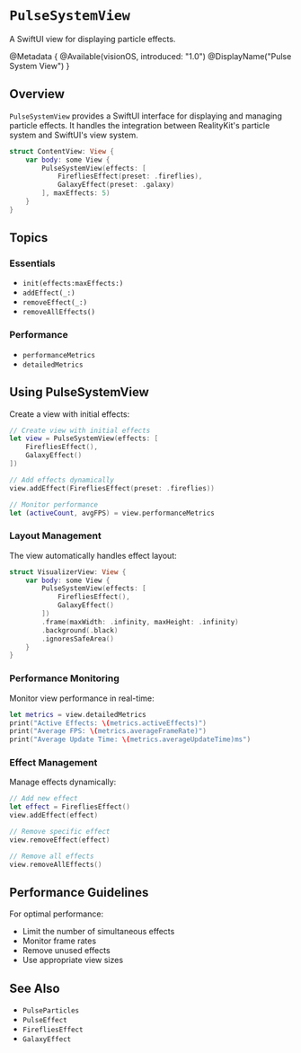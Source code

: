 # ``PulseSystemView``

A SwiftUI view for displaying particle effects.

@Metadata {
    @Available(visionOS, introduced: "1.0")
    @DisplayName("Pulse System View")
}

## Overview

``PulseSystemView`` provides a SwiftUI interface for displaying and managing particle effects. It handles the integration between RealityKit's particle system and SwiftUI's view system.

```swift
struct ContentView: View {
    var body: some View {
        PulseSystemView(effects: [
            FirefliesEffect(preset: .fireflies),
            GalaxyEffect(preset: .galaxy)
        ], maxEffects: 5)
    }
}
```

## Topics

### Essentials

- ``init(effects:maxEffects:)``
- ``addEffect(_:)``
- ``removeEffect(_:)``
- ``removeAllEffects()``

### Performance

- ``performanceMetrics``
- ``detailedMetrics``

## Using PulseSystemView

Create a view with initial effects:

```swift
// Create view with initial effects
let view = PulseSystemView(effects: [
    FirefliesEffect(),
    GalaxyEffect()
])

// Add effects dynamically
view.addEffect(FirefliesEffect(preset: .fireflies))

// Monitor performance
let (activeCount, avgFPS) = view.performanceMetrics
```

### Layout Management

The view automatically handles effect layout:

```swift
struct VisualizerView: View {
    var body: some View {
        PulseSystemView(effects: [
            FirefliesEffect(),
            GalaxyEffect()
        ])
        .frame(maxWidth: .infinity, maxHeight: .infinity)
        .background(.black)
        .ignoresSafeArea()
    }
}
```

### Performance Monitoring

Monitor view performance in real-time:

```swift
let metrics = view.detailedMetrics
print("Active Effects: \(metrics.activeEffects)")
print("Average FPS: \(metrics.averageFrameRate)")
print("Average Update Time: \(metrics.averageUpdateTime)ms")
```

### Effect Management

Manage effects dynamically:

```swift
// Add new effect
let effect = FirefliesEffect()
view.addEffect(effect)

// Remove specific effect
view.removeEffect(effect)

// Remove all effects
view.removeAllEffects()
```

## Performance Guidelines

For optimal performance:
- Limit the number of simultaneous effects
- Monitor frame rates
- Remove unused effects
- Use appropriate view sizes

## See Also

- ``PulseParticles``
- ``PulseEffect``
- ``FirefliesEffect``
- ``GalaxyEffect`` 